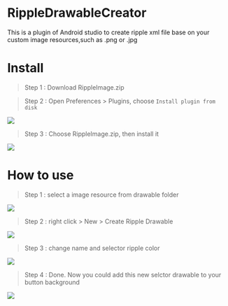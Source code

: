 ﻿RippleDrawableCreator
===
This is a plugin of Android studio to create ripple xml file base on your custom image resources,such as .png or .jpg

Install
===
> Step 1 : Download RippleImage.zip

> Step 2 : Open Preferences > Plugins, choose `Install plugin from disk`

![](https://i.imgur.com/oRK3d15.png)


> Step 3 : Choose RippleImage.zip, then install it

![](https://i.imgur.com/XuaY1xW.png)

How to use
===
> Step 1 : select a image resource from drawable folder

![](https://i.imgur.com/0gRGKFI.png)

> Step 2 : right click > New > Create Ripple Drawable

![](https://i.imgur.com/Hx442lF.png)

> Step 3 : change name and selector ripple color

![](https://i.imgur.com/R2kFgzx.png)
> Step 4 : Done. Now you could add this new selctor drawable to your button background

![](https://i.imgur.com/MhaZjCs.png)
